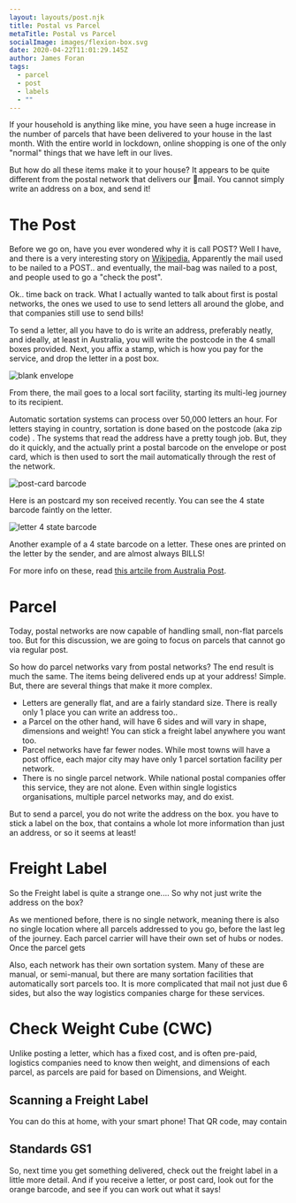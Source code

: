 ```yaml
---
layout: layouts/post.njk
title: Postal vs Parcel
metaTitle: Postal vs Parcel
socialImage: images/flexion-box.svg
date: 2020-04-22T11:01:29.145Z
author: James Foran
tags:
  - parcel
  - post
  - labels
  - ""
---
```

If your household is anything like mine, you have seen a huge increase in the number of parcels that have been delivered to your house in the last month. With the entire world in lockdown, online shopping is one of the only "normal" things that we have left in our lives.

But how do all these items make it to your house? It appears to be quite different from the postal network that delivers our 🐌mail. You cannot simply write an address on a box, and send it!

# The Post

Before we go on, have you ever wondered why it is call POST? Well I have, and there is a very interesting story on [Wikipedia.](https://en.wikipedia.org/wiki/Mail#History) Apparently the mail used to be nailed to a POST.. and eventually, the mail-bag was nailed to a post, and people used to go a "check the post".

Ok.. time back on track. What I actually wanted to talk about first is postal networks, the ones we used to use to send letters all around the globe, and that companies still use to send bills!

To send a letter, all you have to do is write an address, preferably neatly, and ideally, at least in Australia, you will write the postcode in the 4 small boxes provided. Next, you affix a stamp, which is how you pay for the service, and drop the letter in a post box.

![blank envelope](/images/blank_envelope.png)

From there, the mail goes to a local sort facility, starting its multi-leg journey to its recipient.

Automatic sortation systems can process over 50,000 letters an hour. For letters staying in country, sortation is done based on the postcode (aka zip code) . The systems that read the address have a pretty tough job. But, they do it quickly, and the actually print a postal barcode on the envelope or post card, which is then used to sort the mail automatically through the rest of the network.

![post-card barcode](/images/postcard.png)

Here is an postcard my son received recently. You can see the 4 state barcode faintly on the letter.

![letter 4 state barcode](/images/postal_barcode.png)

Another example of a 4 state barcode on a letter. These ones are printed on the letter by the sender, and are almost always BILLS!

For more info on these, read [this artcile from Australia Post](https://auspost.com.au/content/dam/auspost_corp/media/documents/barcoding-fact-sheet-oct14.pdf).

# Parcel

Today, postal networks are now capable of handling small, non-flat parcels too. But for this discussion, we are going to focus on parcels that cannot go via regular post.

So how do parcel networks vary from postal networks? The end result is much the same. The items being delivered ends up at your address! Simple. But, there are several things that make it more complex.

* Letters are generally flat, and are a fairly standard size. There is really only 1 place you can write an address too..
* a Parcel on the other hand, will have 6 sides and will vary in shape, dimensions and weight! You can stick a freight label anywhere you want too.
* Parcel networks have far fewer nodes. While most towns will have a post office, each major city may have only 1 parcel sortation facility per network.
* There is no single parcel network. While national postal companies offer this service, they are not alone. Even within single logistics organisations, multiple parcel networks may, and do exist.

But to send a parcel, you do not write the address on the box. you have to stick a label on the box, that contains a whole lot more information than just an address, or so it seems at least!

# Freight Label

So the Freight label is quite a strange one.... So why not just write the address on the box?

As we mentioned before, there is no single network, meaning there is also no single location where all parcels addressed to you go, before the last leg of the journey. Each parcel carrier will have their own set of hubs or nodes. Once the parcel gets

Also, each network has their own sortation system. Many of these are manual, or semi-manual, but there are many sortation facilities that automatically sort parcels too. It is more complicated that mail not just due 6 sides, but also the way logistics companies charge for these services.

# Check Weight Cube (CWC)

Unlike posting a letter, which has a fixed cost, and is often pre-paid, logistics companies need to know then weight, and dimensions of each parcel, as parcels are paid for based on Dimensions, and Weight.

## Scanning a Freight Label

You can do this at home, with your smart phone! That QR code, may contain

## Standards GS1

So, next time you get something delivered, check out the freight label in a little more detail. And if you receive a letter, or post card, look out for the orange barcode, and see if you can work out what it says!
